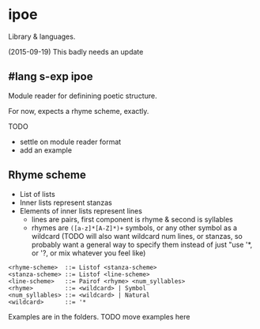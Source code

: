 ipoe
====

Library & languages.

(2015-09-19) This badly needs an update



#lang s-exp ipoe
----------------
Module reader for definining poetic structure.

For now, expects a rhyme scheme, exactly.

TODO
- settle on module reader format
- add an example


Rhyme scheme
------------

- List of lists
- Inner lists represent stanzas
- Elements of inner lists represent lines
  - lines are pairs, first component is rhyme & second is syllables
  - rhymes are `([a-z]*[A-Z]*)+` symbols, or any other symbol as a wildcard
    (TODO will also want wildcard num lines, or stanzas,
     so probably want a general way to specify them
     instead of just "use '*, or '?, or mix whatever you feel like)

```
<rhyme-scheme>  ::= Listof <stanza-scheme>
<stanza-scheme> ::= Listof <line-scheme>
<line-scheme>   ::= Pairof <rhyme> <num_syllables>
<rhyme>         ::= <wildcard> | Symbol
<num_syllables> ::= <wildcard> | Natural
<wildcard>      ::= '*
```

Examples are in the folders.
TODO move examples here
